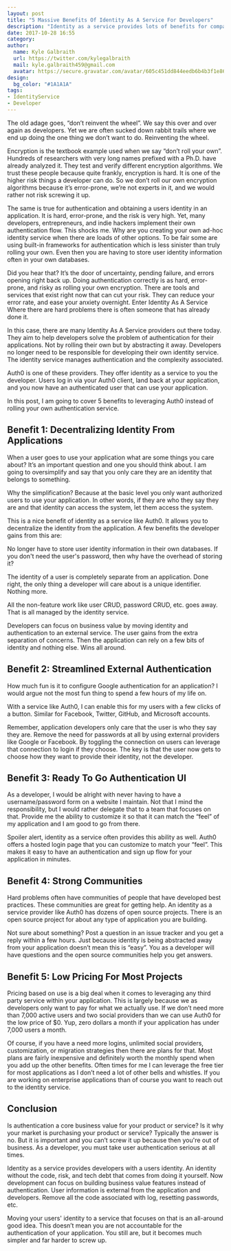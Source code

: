 ```yaml
---
layout: post
title: "5 Massive Benefits Of Identity As A Service For Developers"
description: "Identity as a service provides lots of benefits for companies and developers looking to iterate quickly. Focus on building customer value not authentication."
date: 2017-10-28 16:55
category: 
author: 
  name: Kyle Galbraith
  url: https://twitter.com/kylegalbraith
  mail: kyle.galbraith459@gmail.com
  avatar: https://secure.gravatar.com/avatar/605c451dd844eedb6b4b3f1e8619280b
design: 
  bg_color: "#1A1A1A"
tags:
- IdentityService
- Developer
---
```

The old adage goes, “don’t reinvent the wheel”. We say this over and over again as developers. Yet we are often sucked down rabbit trails where we end up doing the one thing we don’t want to do. Reinventing the wheel.

Encryption is the textbook example used when we say “don’t roll your own”. Hundreds of researchers with very long names prefixed with a Ph.D. have already analyzed it. They test and verify different encryption algorithms. We trust these people because quite frankly, encryption is hard. It is one of the higher risk things a developer can do. So we don’t roll our own encryption algorithms because it’s error-prone, we’re not experts in it, and we would rather not risk screwing it up.

The same is true for authentication and obtaining a users identity in an application. It is hard, error-prone, and the risk is very high.
Yet, many developers, entrepreneurs, and indie hackers implement their own authentication flow. This shocks me. Why are you creating your own ad-hoc identity service when there are loads of other options. To be fair some are using built-in frameworks for authentication which is less sinister than truly rolling your own. Even then you are having to store user identity information often in your own databases.

Did you hear that? It’s the door of uncertainty, pending failure, and errors opening right back up. Doing authentication correctly is as hard, error-prone, and risky as rolling your own encryption. There are tools and services that exist right now that can cut your risk. They can reduce your error rate, and ease your anxiety overnight.
Enter Identity As A Service
Where there are hard problems there is often someone that has already done it.

In this case, there are many Identity As A Service providers out there today. They aim to help developers solve the problem of authentication for their applications. Not by rolling their own but by abstracting it away. Developers no longer need to be responsible for developing their own identity service. The identity service manages authentication and the complexity associated.

Auth0 is one of these providers. They offer identity as a service to you the developer. Users log in via your Auth0 client, land back at your application, and you now have an authenticated user that can use your application.

In this post, I am going to cover 5 benefits to leveraging Auth0 instead of rolling your own authentication service.

## Benefit 1: Decentralizing Identity From Applications
When a user goes to use your application what are some things you care about? It’s an important question and one you should think about. I am going to oversimplify and say that you only care they are an identity that belongs to something.

Why the simplification? Because at the basic level you only want authorized users to use your application. In other words, if they are who they say they are and that identity can access the system, let them access the system.

This is a nice benefit of identity as a service like Auth0. It allows you to decentralize the identity from the application. A few benefits the developer gains from this are:

No longer have to store user identity information in their own databases. If you don't need the user's password, then why have the overhead of storing it?

The identity of a user is completely separate from an application. Done right, the only thing a developer will care about is a unique identifier. Nothing more.

All the non-feature work like user CRUD, password CRUD, etc. goes away. That is all managed by the identity service.

Developers can focus on business value by moving identity and authentication to an external service. The user gains from the extra separation of concerns. Then the application can rely on a few bits of identity and nothing else. Wins all around.

## Benefit 2: Streamlined External Authentication
How much fun is it to configure Google authentication for an application? I would argue not the most fun thing to spend a few hours of my life on.

With a service like Auth0, I can enable this for my users with a few clicks of a button. Similar for Facebook, Twitter, GitHub, and Microsoft accounts. 

Remember, application developers only care that the user is who they say they are. Remove the need for passwords at all by using external providers like Google or Facebook. By toggling the connection on users can leverage that connection to login if they choose. The key is that the user now gets to choose how they want to provide their identity, not the developer.

## Benefit 3: Ready To Go Authentication UI
As a developer, I would be alright with never having to have a username/password form on a website I maintain. Not that I mind the responsibility, but I would rather delegate that to a team that focuses on that. Provide me the ability to customize it so that it can match the “feel” of my application and I am good to go from there.

Spoiler alert, identity as a service often provides this ability as well. Auth0 offers a hosted login page that you can customize to match your “feel”. This makes it easy to have an authentication and sign up flow for your application in minutes.

## Benefit 4: Strong Communities
Hard problems often have communities of people that have developed best practices. These communities are great for getting help. An identity as a service provider like Auth0 has dozens of open source projects. There is an open source project for about any type of application you are building.

Not sure about something? Post a question in an issue tracker and you get a reply within a few hours. Just because identity is being abstracted away from your application doesn’t mean this is “easy”. You as a developer will have questions and the open source communities help you get answers.

## Benefit 5: Low Pricing For Most Projects
Pricing based on use is a big deal when it comes to leveraging any third party service within your application. This is largely because we as developers only want to pay for what we actually use. If we don’t need more than 7,000 active users and two social providers than we can use Auth0 for the low price of $0. Yup, zero dollars a month if your application has under 7,000 users a month.

Of course, if you have a need more logins, unlimited social providers, customization, or migration strategies then there are plans for that. Most plans are fairly inexpensive and definitely worth the monthly spend when you add up the other benefits. Often times for me I can leverage the free tier for most applications as I don’t need a lot of other bells and whistles. If you are working on enterprise applications than of course you want to reach out to the identity service.

## Conclusion
Is authentication a core business value for your product or service? Is it why your market is purchasing your product or service? Typically the answer is no. But it is important and you can’t screw it up because then you're out of business. As a developer, you must take user authentication serious at all times.

Identity as a service provides developers with a users identity. An identity without the code, risk, and tech debt that comes from doing it yourself. Now development can focus on building business value features instead of authentication. User information is external from the application and developers. Remove all the code associated with log, resetting passwords, etc.

Moving your users' identity to a service that focuses on that is an all-around good idea. This doesn’t mean you are not accountable for the authentication of your application. You still are, but it becomes much simpler and far harder to screw up.








